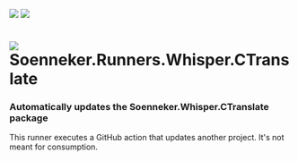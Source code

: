 [![](https://img.shields.io/github/actions/workflow/status/soenneker/Soenneker.Runners.Whisper.CTranslate/build-and-test.yml?style=for-the-badge)](https://github.com/soenneker/Soenneker.Runners.Whisper.CTranslate/actions/workflows/build-and-test.yml)
[![](https://img.shields.io/github/actions/workflow/status/soenneker/Soenneker.Runners.Whisper.CTranslate/daily-automatic-update.yml?style=for-the-badge&label=Daily%20Update)](https://github.com/soenneker/Soenneker.Runners.Whisper.CTranslate/actions/workflows/daily-automatic-update.yml)

# ![](https://user-images.githubusercontent.com/4441470/224455560-91ed3ee7-f510-4041-a8d2-3fc093025112.png) Soenneker.Runners.Whisper.CTranslate
### Automatically updates the Soenneker.Whisper.CTranslate package

This runner executes a GitHub action that updates another project. It's not meant for consumption.

